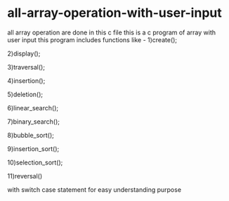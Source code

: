 # all-array-operation-with-user-input
all array operation are done in this c file 
this is a c program of array with user input 
this program includes functions like -
1)create();

2)display();

3)traversal();

4)insertion();

5)deletion();

6)linear_search();

7)binary_search();

8)bubble_sort();

9)insertion_sort();

10)selection_sort();

11)reversal()

with switch case statement for easy understanding purpose
